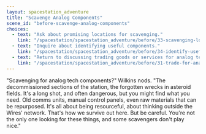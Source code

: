 ```yaml
---
layout: spacestation_adventure
title: "Scavenge Analog Components"
scene_id: "before-scavenge-analog-components"
choices:
  - text: "Ask about promising locations for scavenging."
    link: "/spacestation/spacestation_adventure/before/33-scavenging-locations"
  - text: "Inquire about identifying useful components."
    link: "/spacestation/spacestation_adventure/before/34-identify-useful-components"
  - text: "Return to discussing trading goods or services for analog tech."
    link: "/spacestation/spacestation_adventure/before/31-trade-for-analog"
---
```


"Scavenging for analog tech components?" Wilkins nods. "The decommissioned sections of the station, the forgotten wrecks in asteroid fields. It's a long shot, and often dangerous, but you might find what you need. Old comms units, manual control panels, even raw materials that can be repurposed. It's all about being resourceful, about thinking outside the Wires' network. That's how we survive out here. But be careful. You're not the only one looking for these things, and some scavengers don't play nice."
